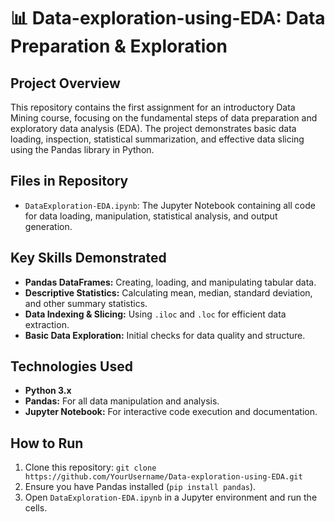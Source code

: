 # 📊 Data-exploration-using-EDA: Data Preparation & Exploration

## Project Overview
This repository contains the first assignment for an introductory Data Mining course, focusing on the fundamental steps of data preparation and exploratory data analysis (EDA). The project demonstrates basic data loading, inspection, statistical summarization, and effective data slicing using the Pandas library in Python.

## Files in Repository
* `DataExploration-EDA.ipynb`: The Jupyter Notebook containing all code for data loading, manipulation, statistical analysis, and output generation.

## Key Skills Demonstrated
* **Pandas DataFrames:** Creating, loading, and manipulating tabular data.
* **Descriptive Statistics:** Calculating mean, median, standard deviation, and other summary statistics.
* **Data Indexing & Slicing:** Using `.iloc` and `.loc` for efficient data extraction.
* **Basic Data Exploration:** Initial checks for data quality and structure.

## Technologies Used
* **Python 3.x**
* **Pandas:** For all data manipulation and analysis.
* **Jupyter Notebook:** For interactive code execution and documentation.

## How to Run
1.  Clone this repository: `git clone https://github.com/YourUsername/Data-exploration-using-EDA.git`
2.  Ensure you have Pandas installed (`pip install pandas`).
3.  Open `DataExploration-EDA.ipynb` in a Jupyter environment and run the cells.
